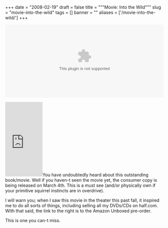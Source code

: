 
+++
date = "2008-02-19"
draft = false
title = """Movie: Into the Wild"""
slug = "movie-into-the-wild"
tags = []
banner = ""
aliases = ['/movie-into-the-wild/']
+++


<embed allowfullscreen="true" allowscriptaccess="always" flashvars="height=235&width=510&file=http://static.mrmatt57.org/media/into_the_wild.flv&image=http://static.mrmatt57.org/img/into_the_wild.jpg" height="235" src="http://static.mrmatt57.org/media/mediaplayer.swf" width="510"></embed>

<iframe title="Amazon" frameborder="0" marginheight="0" marginwidth="0" scrolling="no" src="http://rcm.amazon.com/e/cm?t=matwalstecand-20&o=1&p=8&l=as1&asins=B0012FHGCW&fc1=000000&IS2=1&lt1=_blank&lc1=0000FF&bc1=FFFFFF&bg1=FFFFFF&f=ifr" style="width:120px;height:240px;"></iframe>You have undoubtedly heard about this outstanding book/movie. Well if you haven-t seen the movie yet, the consumer copy is being released on March 4th. This is a must see (and/or physically own if your primitive squirrel instincts are in overdrive).

I will warn you; when I saw this movie in the theater this past fall, it inspired me to do all sorts of things, including selling all my DVDs/CDs on half.com. With that said, the link to the right is to the Amazon Unboxed pre-order.

This is one you can-t miss.
